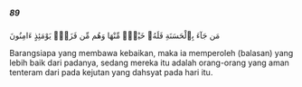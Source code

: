 ##### 89

<span class="ayah">مَن جَآءَ بِٱلْحَسَنَةِ فَلَهُۥ خَيْرٌۭ مِّنْهَا وَهُم مِّن فَزَعٍۢ يَوْمَئِذٍ ءَامِنُونَ</span>

<span class="ayah_translation">Barangsiapa yang membawa kebaikan, maka ia memperoleh (balasan) yang lebih baik dari padanya, sedang mereka itu adalah orang-orang yang aman tenteram dari pada kejutan yang dahsyat pada hari itu.</span>
